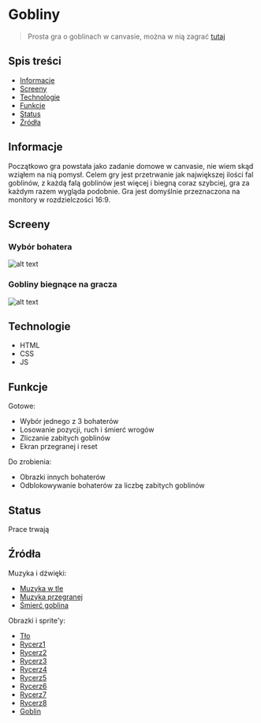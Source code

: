 # Gobliny
> Prosta gra o goblinach w canvasie, można w nią zagrać [tutaj](https://pasartur.000webhostapp.com/Gobliny/)

## Spis treści
* [Informacje](#informacje)
* [Screeny](#screeny)
* [Technologie](#technologie)
* [Funkcje](#funkcje)
* [Status](#status)
* [Źródła](#źródła)


## Informacje
Początkowo gra powstała jako zadanie domowe w canvasie, nie wiem skąd wziąłem na nią pomysł. Celem gry jest przetrwanie jak największej ilości fal goblinów, z każdą falą goblinów jest więcej i biegną coraz szybciej, gra za każdym razem wygląda podobnie. Gra jest domyślnie przeznaczona na monitory w rozdzielczości 16:9.


## Screeny
### Wybór bohatera
![alt text](https://i.ibb.co/F6T88YZ/Przechwytywanie.png)

### Gobliny biegnące na gracza

![alt text](https://i.ibb.co/g3zN9qD/Przechwytywanie2.png)


## Technologie
* HTML
* CSS
* JS


## Funkcje
Gotowe:
* Wybór jednego z 3 bohaterów
* Losowanie pozycji, ruch i śmierć wrogów
* Zliczanie zabitych goblinów
* Ekran przegranej i reset

Do zrobienia:
* Obrazki innych bohaterów
* Odblokowywanie bohaterów za liczbę zabitych goblinów


## Status
Prace trwają


## Źródła
Muzyka i dźwięki:
* [Muzyka w tle](https://www.youtube.com/watch?v=At3xK1UA-OU)
* [Muzyka przegranej](https://freesound.org/people/HerbertBoland/sounds/128554/)
* [Śmierć goblina](https://freesound.org/people/Rickplayer/sounds/398007/)

Obrazki i sprite'y:
* [Tło](https://i.imgur.com/LAFEmei.png)
* [Rycerz1](https://www.spriters-resource.com/ds_dsi/rondoofswords/sheet/42664/)
* [Rycerz2](https://www.spriters-resource.com/ds_dsi/rondoofswords/sheet/42663/)
* [Rycerz3](https://www.spriters-resource.com/ds_dsi/rondoofswords/sheet/42619/)
* [Rycerz4](https://www.spriters-resource.com/ds_dsi/rondoofswords/sheet/42618/)
* [Rycerz5](https://www.spriters-resource.com/ds_dsi/rondoofswords/sheet/42661/)
* [Rycerz6](https://www.spriters-resource.com/ds_dsi/rondoofswords/sheet/42616/)
* [Rycerz7](https://www.spriters-resource.com/ds_dsi/rondoofswords/sheet/42615/)
* [Rycerz8](https://www.spriters-resource.com/ds_dsi/rondoofswords/sheet/42617/)
* [Goblin](https://www.spriters-resource.com/fullview/58114/)


